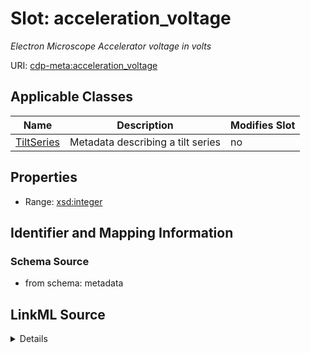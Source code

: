 

# Slot: acceleration_voltage


_Electron Microscope Accelerator voltage in volts_



URI: [cdp-meta:acceleration_voltage](metadataacceleration_voltage)



<!-- no inheritance hierarchy -->





## Applicable Classes

| Name | Description | Modifies Slot |
| --- | --- | --- |
| [TiltSeries](TiltSeries.md) | Metadata describing a tilt series |  no  |







## Properties

* Range: [xsd:integer](http://www.w3.org/2001/XMLSchema#integer)





## Identifier and Mapping Information







### Schema Source


* from schema: metadata




## LinkML Source

<details>
```yaml
name: acceleration_voltage
description: Electron Microscope Accelerator voltage in volts
from_schema: metadata
exact_mappings:
- cdp-common:tiltseries_acceleration_voltage
rank: 1000
alias: acceleration_voltage
owner: TiltSeries
domain_of:
- TiltSeries
range: integer
inlined: true
inlined_as_list: true

```
</details>